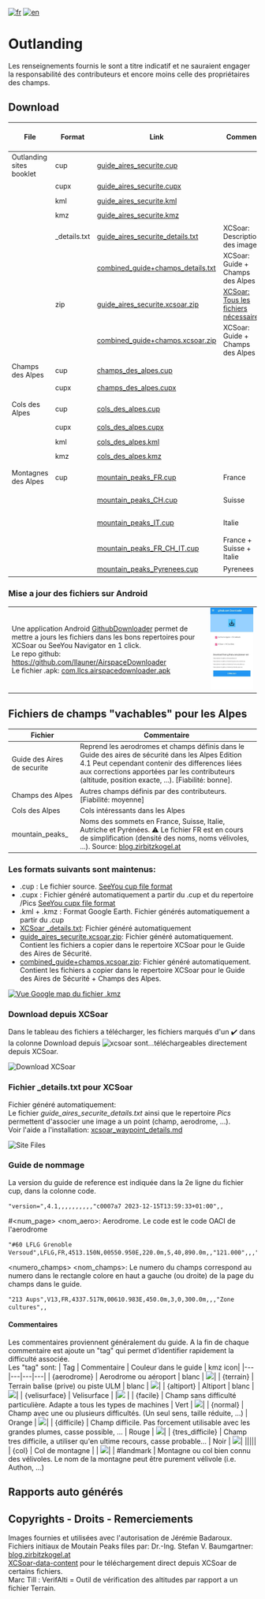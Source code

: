 [![fr](https://img.shields.io/badge/lang-fr-blue.svg)](https://github.com/planeur-net/outlanding)
[![en](https://img.shields.io/badge/lang-en-red.svg)](README.en.md)
# Outlanding
Les renseignements fournis le sont a titre indicatif et ne sauraient engager la responsabilité des contributeurs et encore moins celle des propriétaires des champs.
## Download
| File  | Format  | Link | Comment | Auto. Gen.| [Download depuis ![xcsoar](doc/images/xcsoar.png)](#download-depuis-xcsoar)|
|---|---|---|---|---|---|
| Outlanding sites booklet | cup | [guide_aires_securite.cup](https://planeur-net.github.io/outlanding/guide_aires_securite.cup) | | :pencil2: | :heavy_check_mark: [FR-WPT-...](## "FR-WPT-guide-des-aires-de-securite-Alps.cup") |
| | cupx | [guide_aires_securite.cupx](https://planeur-net.github.io/outlanding/guide_aires_securite.cupx) | | :heavy_check_mark:
| | kml | [guide_aires_securite.kml](https://planeur-net.github.io/outlanding/guide_aires_securite.kml) | | :heavy_check_mark:
| | kmz | [guide_aires_securite.kmz](https://planeur-net.github.io/outlanding/guide_aires_securite.kmz) | | :heavy_check_mark:
| | _details.txt | [guide_aires_securite_details.txt](https://planeur-net.github.io/outlanding/guide_aires_securite_details.txt) | XCSoar: Description des images | :heavy_check_mark:
| | | [combined_guide+champs_details.txt](https://planeur-net.github.io/outlanding/combined_guide+champs_details.txt) | XCSoar: Guide + Champs des Alpes | :heavy_check_mark:
| | zip | [guide_aires_securite.xcsoar.zip](https://planeur-net.github.io/outlanding/guide_aires_securite.xcsoar.zip) | [XCSoar: Tous les fichiers nécessaires](doc/xcsoar_waypoint_details.md) |:heavy_check_mark:
| | | [combined_guide+champs.xcsoar.zip](https://planeur-net.github.io/outlanding/combined_guide+champs.xcsoar.zip) | XCSoar: Guide + Champs des Alpes | :heavy_check_mark:
||||
| Champs des Alpes | cup | [champs_des_alpes.cup](https://planeur-net.github.io/outlanding/champs_des_alpes.cup) | | :pencil2: |
| | cupx | [champs_des_alpes.cupx](https://planeur-net.github.io/outlanding/champs_des_alpes.cupx) | | :heavy_check_mark:
||||
| Cols des Alpes | cup | [cols_des_alpes.cup](https://planeur-net.github.io/outlanding/cols_des_alpes.cup) | | :pencil2: | :heavy_check_mark: [FR-WPT-...](## "FR-WPT-mountain-passes-Alps-PlaneurNet.cup") |
| | cupx | [cols_des_alpes.cupx](https://planeur-net.github.io/outlanding/cols_des_alpes.cupx) | | :heavy_check_mark:
| | kml| [cols_des_alpes.kml](https://planeur-net.github.io/outlanding/cols_des_alpes.kml) | | :heavy_check_mark:
| | kmz| [cols_des_alpes.kmz](https://planeur-net.github.io/outlanding/cols_des_alpes.kmz) | | :heavy_check_mark:
||||
| Montagnes des Alpes | cup | [mountain_peaks_FR.cup](https://planeur-net.github.io/outlanding/mountain_peaks_FR.cup) | France | :pencil2: | :heavy_check_mark: [FR-WPT-...](## "FR-WPT-mountain-peaks-Alps-PlaneurNet.cup") |
| | |  [mountain_peaks_CH.cup](https://planeur-net.github.io/outlanding/mountain_peaks_CH.cup) | Suisse | :pencil2: | :heavy_check_mark: [CH-WPT-...](## "CH-WPT-mountain-peaks-Alps-PlaneurNet.cup") |
| | |  [mountain_peaks_IT.cup](https://planeur-net.github.io/outlanding/mountain_peaks_IT.cup) | Italie | :pencil2: | :heavy_check_mark: [IT-WPT-...](## "IT-WPT-mountain-peaks-Alps-PlaneurNet.cup") |
| | |  [mountain_peaks_FR_CH_IT.cup](https://planeur-net.github.io/outlanding/mountain_peaks_FR_CH_IT.cup) | France + Suisse + Italie | :heavy_check_mark:
| | |  [mountain_peaks_Pyrenees.cup](https://planeur-net.github.io/outlanding/mountain_peaks_Pyrenees.cup) | Pyrenees | :pencil2: |

### Mise a jour des fichiers sur Android
<table>
<tr>
<td width=80%>  

Une application Android [GithubDownloader](https://github.com/llauner/AirspaceDownloader) permet de mettre a jours les fichiers dans les bons repertoires pour XCSoar ou SeeYou Navigator en 1 click.  
 Le repo github: https://github.com/llauner/AirspaceDownloader  
 Le fichier .apk: [com.llcs.airspacedownloader.apk](https://github.com/llauner/AirspaceDownloader/releases)

</td>
<td>
<img src="https://github.com/llauner/AirspaceDownloader/raw/master/doc/images/screenshot_main_screen.jpg" alt="drawing" width="97" height=166/>
</td>
</tr>
</table>

## Fichiers de champs "vachables" pour les Alpes
| Fichier  | Commentaire  |
|---|---|
|Guide des Aires de securite| Reprend les aerodromes et champs définis dans le Guide des aires de sécurité dans les Alpes Edition 4.1 Peut cependant contenir des differences liées aux corrections apportées par les contributeurs (altitude, position exacte, ...). [Fiabilité: bonne].
| Champs des Alpes | Autres champs définis par des contributeurs. [Fiabilité: moyenne]
|Cols des Alpes | Cols intéressants dans les Alpes
|mountain_peaks_ | Noms des sommets en France, Suisse, Italie, Autriche et Pyrénées. :warning: Le fichier FR est en cours de simplification (densité des noms, noms vélivoles, ...). Source: [blog.zirbitzkogel.at](http://zirbitzkogel.at/blog/en/2021/06/04/peaks-mountain-peaks-in-seeyou-cup-format-for-xcsoar/)


### Les formats suivants sont maintenus:
- .cup : Le fichier source. [SeeYou cup file format](./doc/SeeYou_CUP_file_format.pdf)
- .cupx : Fichier généré automatiquement a partir du .cup et du repertoire /Pics [SeeYou cupx file format](./doc/SeeYou_cupx_file_format.md)
- .kml + .kmz : Format Google Earth. Fichier générés automatiquement a partir du .cup
- [XCSoar _details.txt](#fichier-_detailstxt-pour-xcsoar): Fichier généré automatiquement
- [guide_aires_securite.xcsoar.zip](#fichier-_detailstxt-pour-xcsoar): Fichier généré automatiquement. Contient les fichiers a copier dans le repertoire XCSoar pour le Guide des Aires de Sécurité.  
- [combined_guide+champs.xcsoar.zip](#fichier-_detailstxt-pour-xcsoar): Fichier généré automatiquement. Contient les fichiers a copier dans le repertoire XCSoar pour le Guide des Aires de Sécurité + Champs des Alpes. 
  
[![Vue Google map du fichier .kmz](doc/images/kmz_googlemap_view_small.png)](doc/images/kmz_googlemap_view.png)

### Download depuis XCSoar
Dans le tableau des fichiers a télécharger, les fichiers marqués d'un :heavy_check_mark: dans la colonne Download depuis ![xcsoar](doc/images/xcsoar.png) sont...téléchargeables directement depuis XCSoar.  

![Download XCSoar](doc/images/xcsoar_download.jpg)

### Fichier _details.txt pour XCSoar
Fichier généré automatiquement:  
Le fichier *guide_aires_securite_details.txt* ainsi que le repertoire *Pics* permettent d'associer une image a un point (champ, aerodrome, ...).  
Voir l'aide a l'installation: [xcsoar_waypoint_details.md](doc/xcsoar_waypoint_details.md)    
  
 ![Site Files](doc/images/Screenshot_XCSoar_wp_details.png)

### Guide de nommage
La version du guide de reference est indiquée dans la 2e ligne du fichier cup, dans la colonne code.
```
"version=",4.1,,,,,,,,,,"c0007a7 2023-12-15T13:59:33+01:00",,
```
#<num_page> <nom_aero>: Aerodrome. Le code est le code OACI de l'aerodrome  
```
"#60 LFLG Grenoble Versoud",LFLG,FR,4513.150N,00550.950E,220.0m,5,40,890.0m,,"121.000",,,"N090E005LFLG.jpg"
```

<numero_champs> <nom_champs>: Le numero du champs correspond au numero dans le rectangle colore en haut a gauche (ou droite) de la page du champs dans le guide. 
```
"213 Aups",V13,FR,4337.517N,00610.983E,450.0m,3,0,300.0m,,,"Zone cultures",,
```

#### Commentaires
Les commentaires proviennent généralement du guide. A la fin de chaque commentaire est ajoute un "tag" qui permet d’identifier rapidement la difficulté associée.  
Les "tag" sont:
| Tag  | Commentaire  | Couleur dans le guide | kmz icon|
|---|---|---|---|
|  {aerodrome} | Aerodrome ou aéroport  | blanc | ![](doc/images/runway.png)|
|  {terrain} | Terrain balise (prive) ou piste ULM | blanc | ![](doc/images/windsock.png)|
|  {altiport} | Altiport | blanc | ![](doc/images/altiport.png)|
|  {velisurface} | Velisurface |  |![](doc/images/velisurface.png) |
|  {facile} | Champ sans difficulté particulière. Adapte a tous les types de machines  | Vert | ![](doc/images/marker_green.png)|
|  {normal} | Champ avec une ou plusieurs difficultés. (Un seul sens, taille réduite, ...) | Orange | ![](doc/images/marker_orange.png)|
|  {difficile} | Champ difficile. Pas forcement utilisable avec les grandes plumes, casse possible, ...  | Rouge | ![](doc/images/marker_red.png)| 
|  {tres_difficile} | Champ tres difficile, a utiliser qu'en ultime recours, casse probable...  | Noir | ![](doc/images/marker_black.png)|
|||||
|  {col} | Col de montagne  |  | ![](doc/images/mountain_pass.png)|
| #landmark | Montagne ou col bien connu des vélivoles. Le nom de la montagne peut être purement vélivole (i.e. Authon, ...)

## Rapports auto générés


## Copyrights - Droits - Remerciements
Images fournies et utilisées avec l'autorisation de Jérémie Badaroux.  
Fichiers initiaux de Moutain Peaks files par: Dr.-Ing. Stefan V. Baumgartner: [blog.zirbitzkogel.at](http://zirbitzkogel.at/blog/en/2021/06/04/peaks-mountain-peaks-in-seeyou-cup-format-for-xcsoar/)   
[XCSoar-data-content](https://github.com/XCSoar/xcsoar-data-content) pour le téléchargement direct depuis XCSoar de certains fichiers.  
Marc Till : VerifAlti = Outil de vérification des altitudes par rapport a un fichier Terrain.
